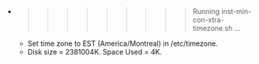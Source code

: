 * >>>>>>>>> Running inst-min-con-xtra-timezone.sh ...
  * Set time zone to EST (America/Montreal) in /etc/timezone.
  * Disk size = 2381004K. Space Used = 4K.
